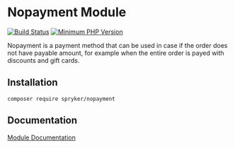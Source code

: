 # Nopayment Module
[![Build Status](https://travis-ci.org/spryker/nopayment.svg)](https://travis-ci.org/spryker/nopayment)
[![Minimum PHP Version](https://img.shields.io/badge/php-%3E%3D%207.2-8892BF.svg)](https://php.net/)

Nopayment is a payment method that can be used in case if the order does not have payable amount, for example when the entire order is payed with discounts and gift cards.

## Installation

```
composer require spryker/nopayment
```

## Documentation

[Module Documentation](https://academy.spryker.com/developing_with_spryker/module_guide/modules.html)
